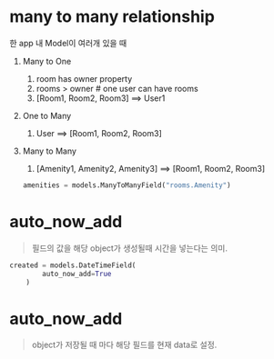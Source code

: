 # many to many relationship
한 app 내 Model이 여러개 있을 때

1. Many to One
   1. room has owner property
   2. rooms > owner # one user can have rooms
   3. [Room1, Room2, Room3] ==> User1
   
2. One to Many
   1. User ==> [Room1, Room2, Room3]

3. Many to Many
   1. [Amenity1, Amenity2, Amenity3] ==> [Room1, Room2, Room3] 
   
    ```python
    amenities = models.ManyToManyField("rooms.Amenity")
    ```


# auto_now_add
> 필드의 값을 해당 object가 생성될때 시간을 넣는다는 의미.
```python
created = models.DateTimeField(
        auto_now_add=True
    )
```

# auto_now_add
> object가 저장될 때 마다 해당 필드를 현재 data로 설정.

